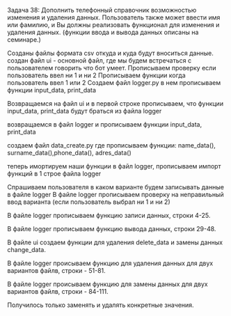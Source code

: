 Задача 38: Дополнить телефонный справочник возможностью изменения и удаления данных. Пользователь также может ввести имя или фамилию, и Вы должны реализовать функционал для изменения и удаления данных. 
(функции ввода и вывода данных описаны на семинаре.)

Созданы файлы формата csv откуда и куда будут вноситься данные.
создан файл ui - основной файл, где мы будем встречаться с пользователем  говорить что бот умеет.
Прописываем проверку если пользователь ввел ни 1 и ни 2
Прописываем функции когда пользователь ввел 1 или 2
Создаем файл logger.py в нем прописываем функции input_data, print_data

Возвращаемся на файл ui и в первой строке прописываем, что функции input_data, print_data будут браться из файла logger

возвращаемся в файл logger и прописываем функции input_data, print_data

создаем файл data_create.py где прописываем функции: name_data(), surname_data(),phone_data(), adres_data()

теперь имортируем наши функции в файл logger, прописываем импорт функций в 1 строе файла logger

Спрашиваем пользователя в каком варианте будем записывать данные в файле  logger
В файле logger прописываем проверку на неправильный ввод варианта (если пользователь выбрал ни 1 и ни 2)

В файле logger прописываем функцию записи данных, строки 4-25.

В файле logger прописываем функцию вывода данных, строки 29-48.

В файле ui создаем функции для удаления delete_data и замены данных change_data.

В файле logger происываем функцию для удаления данных для двух вариантов файлв, строки - 51-81.

В файле logger происываем функцию для замены данных для двух вариантов файлв, строки - 84-111.

Получилось только заменять и удалять конкретные значения.


